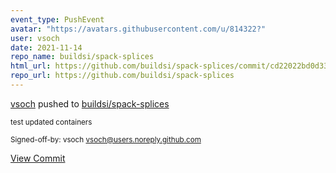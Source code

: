 ```yaml
---
event_type: PushEvent
avatar: "https://avatars.githubusercontent.com/u/814322?"
user: vsoch
date: 2021-11-14
repo_name: buildsi/spack-splices
html_url: https://github.com/buildsi/spack-splices/commit/cd22022bd0d330e7707bf5cdee42ceeccca10aa0
repo_url: https://github.com/buildsi/spack-splices
---
```


<a href='https://github.com/vsoch' target='_blank'>vsoch</a> pushed to <a href='https://github.com/buildsi/spack-splices' target='_blank'>buildsi/spack-splices</a>

<small>test updated containers

Signed-off-by: vsoch <vsoch@users.noreply.github.com></small>

<a href='https://github.com/buildsi/spack-splices/commit/cd22022bd0d330e7707bf5cdee42ceeccca10aa0' target='_blank'>View Commit</a>